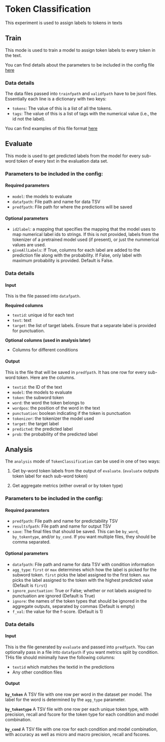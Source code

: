 # Token Classification 

This experiment is used to assign labels to tokens in texts

## Train

This mode is used to train a model to assign token labels to every token in the text. 

You can find details about the parameters to be included in the config file [here](https://github.com/forrestdavis/NLPScholar/tree/main?tab=readme-ov-file#config-details-for-train)

### Data details

The data files passed into `trainfpath` and `validfpath` have to be jsonl files. Essentially each line is a dictionary with two keys: 
* `tokens`: The value of this is a list of all the tokens.
* `tags`: The value of this is a list of tags with the numerical value (i.e., the id not the label). 

You can find examples of this file format [here](https://github.com/forrestdavis/NLPScholar/tree/main/src/docs/token_classification_example)



## Evaluate

This mode is used to get predicted labels from the model for every sub-word token of every text in the evaluation data set. 

### Parameters to be included in the config: 

#### Required parameters

- `model`: the models to evaluate
- `datafpath`: File path and name for data TSV
- `predfpath`: File path for where the predictions will be saved

#### Optional parameters
- `id2label`: a mapping that specifies the mapping that the model uses to map numerical label ids to strings. If this is not provided, labels from the tokenizer of a pretrained model used (if present), or just the nummerical values are used. 
- `giveAllLabels`: If True, columns for each label are added to the prediction file along with the probability. If False, only label with maximum probability is provided. Default is False. 


### Data details

#### Input
This is the file passed into `datafpath`. 

**Required columns**
- `textid`: unique id for each text
- `text`: text
- `target`: the list of target labels. Ensure that a separate label is provided for punctuation. 

**Optional columns (used in analysis later)**
- Columns for different conditions

#### Output
This is the file that will be saved in `predfpath`. It has one row for every sub-word token. Here are the columns.


- `textid`: the ID of the text
- `model`: the models to evaluate
- `token`: the subword token
- `word`: the word the token belongs to
- `wordpos`: the position of the word in the text
- `punctuation`: boolean indicating if the token is punctuation
- `tokenizer`: the tokenizer the model used
- `target`: the target label
- `predicted`: the predicted label
- `prob`: the probability of the predicted label

## Analysis


The `analysis` mode of `TokenClassification` can be used in one of two ways: 

1. Get by-word token labels from the output of `evaluate`. (`evaluate` outputs token label for each sub-word token)

2. Get aggregate metrics (either overall or by token type)

### Parameters to be included in the config: 

#### Required parameters

- `predfpath`: File path and name for predictability TSV
- `resultsfpath`: File path and name for output TSV
- `save`: The final files that should be saved. This can be `by_word`, `by_tokentype`, and/or `by_cond`. If you want multiple files, they should be comma separated. 


#### Optional parameters
- `datafpath`: File path and name for data TSV with condition information
- `agg_type`: `first` or `max` determines which how the label is picked for the subword token. `first` picks the label assigned to the first token. `max` picks the label assigned to the token with the highest predicted value (Default is `first`)
- `ignore_punctuation`: True or False; whether or not labels assigned to punctuation are ignored (Default is True)
- `ignore`: the names of the token types that should be ignored in the aggregate outputs, separated by commas (Default is empty)
- `f_val`: the value for the f-score. (Default is 1)


### Data details

#### Input
This is the file generated by `evaluate` and passed into `predfpath`. You can optionally pass in a file into `datafpath` if you want metrics split by condition. THis file should minimally have the following columns: 

- `textid` which matches the textid in the predictions
- Any other condition files

#### Output

**`by_token`**
A TSV file with one row per word in the dataset per model. The label for the word is determined by the `agg_type` parameter.   

**`by_tokentype`**
 A TSV file with one row per each unique token type, with precision, recall and fscore for the token type for each condition and model combination. 

**`by_cond`**
A TSV file with one row for each condition and model combination, with accuracy as well as micro and macro precision, recall and fscores. 



